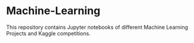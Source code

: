 # Machine-Learning
This repository contains Jupyter notebooks of different Machine Learning Projects and Kaggle competitions.
